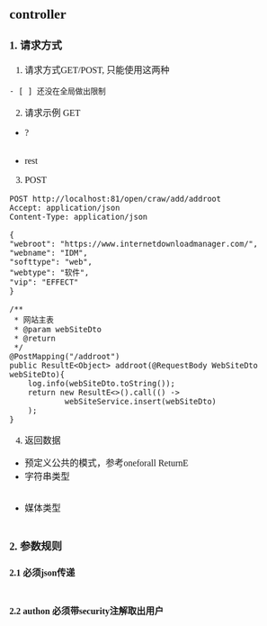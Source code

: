 <font face="Simsun" size=3>

## controller

### 1. 请求方式

1. 请求方式GET/POST, 只能使用这两种
~~~
- [ ] 还没在全局做出限制
~~~

2. 请求示例 GET

- ?
~~~
~~~

- rest


3. POST

~~~
POST http://localhost:81/open/craw/add/addroot
Accept: application/json
Content-Type: application/json

{
"webroot": "https://www.internetdownloadmanager.com/",
"webname": "IDM",
"softtype": "web",
"webtype": "软件",
"vip": "EFFECT"
}

/**
 * 网站主表
 * @param webSiteDto
 * @return
 */
@PostMapping("/addroot")
public ResultE<Object> addroot(@RequestBody WebSiteDto webSiteDto){
    log.info(webSiteDto.toString());
    return new ResultE<>().call(() ->
            webSiteService.insert(webSiteDto)
    );
}

~~~


4. 返回数据

- 预定义公共的模式，参考oneforall ReturnE<T>
- 字符串类型

~~~
~~~

- 媒体类型

~~~
~~~


### 2. 参数规则

#### 2.1 必须json传递

~~~
~~~

#### 2.2 authon 必须带security注解取出用户

~~~
~~~

</font>
